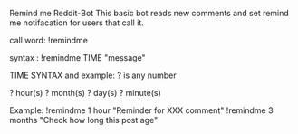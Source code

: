 Remind me Reddit-Bot
This basic bot reads new comments and set remind me notifacation for users that call it.

call word: !remindme

syntax : !remindme TIME "message"

TIME SYNTAX and example:
? is any number

? hour(s)
? month(s)
? day(s)
? minute(s)


Example:
 !remindme 1 hour "Reminder for XXX comment"
 !remindme 3 months "Check how long this post age"
 
